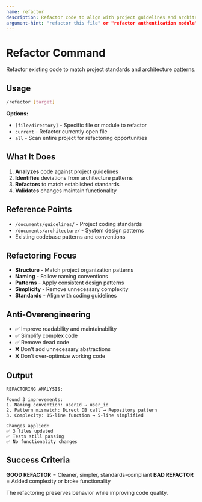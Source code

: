 ```yaml
---
name: refactor
description: Refactor code to align with project guidelines and architecture
argument-hint: "refactor this file" or "refactor authentication module"
---
```


# Refactor Command

Refactor existing code to match project standards and architecture patterns.

## Usage

```bash
/refactor [target]
```

**Options:**

- `[file/directory]` - Specific file or module to refactor
- `current` - Refactor currently open file
- `all` - Scan entire project for refactoring opportunities

## What It Does

1. **Analyzes** code against project guidelines
2. **Identifies** deviations from architecture patterns
3. **Refactors** to match established standards
4. **Validates** changes maintain functionality

## Reference Points

- `/documents/guidelines/` - Project coding standards
- `/documents/architecture/` - System design patterns
- Existing codebase patterns and conventions

## Refactoring Focus

- **Structure** - Match project organization patterns
- **Naming** - Follow naming conventions
- **Patterns** - Apply consistent design patterns
- **Simplicity** - Remove unnecessary complexity
- **Standards** - Align with coding guidelines

## Anti-Overengineering

- ✅ Improve readability and maintainability
- ✅ Simplify complex code
- ✅ Remove dead code
- ❌ Don't add unnecessary abstractions
- ❌ Don't over-optimize working code

## Output

```text
REFACTORING ANALYSIS:

Found 3 improvements:
1. Naming convention: userId → user_id
2. Pattern mismatch: Direct DB call → Repository pattern
3. Complexity: 15-line function → 5-line simplified

Changes applied:
✅ 3 files updated
✅ Tests still passing
✅ No functionality changes
```

## Success Criteria

**GOOD REFACTOR** = Cleaner, simpler, standards-compliant
**BAD REFACTOR** = Added complexity or broke functionality

The refactoring preserves behavior while improving code quality.
